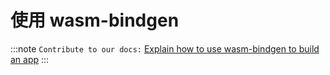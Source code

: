 # 使用 wasm-bindgen

:::note
`Contribute to our docs:` [Explain how to use wasm-bindgen to build an app](https://github.com/yewstack/docs/issues/34)
:::

